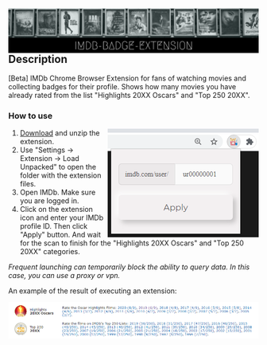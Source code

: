 <img align="left" alt="redeveight | Hover" src="https://github.com/redeveight/IMDb-Badge-Extension/blob/master/resources/images/logo.png" />

## Description
[Beta] IMDb Chrome Browser Extension for fans of watching movies and collecting badges for their profile. Shows how many movies you have already rated from the list "Highlights 20XX Oscars" and "Top 250 20XX".

### How to use

1. <img align="right" alt="IMDb-Badge-Extension Popup Page" src="https://github.com/redeveight/IMDb-Badge-Extension/blob/master/resources/images/popup_page.png" /> [Download](https://github.com/redeveight/IMDb-Badge-Extension/releases) and unzip the extension.
2. Use "Settings -> Extension -> Load Unpacked" to open the folder with the extension files.
3. Open IMDb. Make sure you are logged in.
4. Click on the extension icon and enter your IMDb profile ID. Then click "Apply" button. And wait for the scan to finish for the "Highlights 20XX Oscars" and "Top 250 20XX" categories.

<i>Frequent launching can temporarily block the ability to query data. In this case, you can use a proxy or vpn.</i>

An example of the result of executing an extension:

<img align="left" alt="IMDb-Badge-Extension Example Result" src="https://github.com/redeveight/IMDb-Badge-Extension/blob/master/resources/images/example_result.png" />
